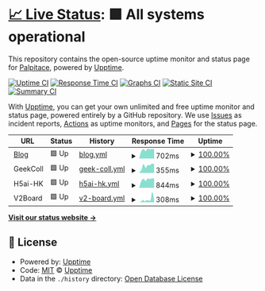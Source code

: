 # [📈 Live Status](https://upptime.hentaixy.xyz): <!--live status--> **🟩 All systems operational**

This repository contains the open-source uptime monitor and status page for [Palpitace](https://upptime.hentaixy.xyz), powered by [Upptime](https://github.com/upptime/upptime).

[![Uptime CI](https://github.com/Palpitace/upptime/workflows/Uptime%20CI/badge.svg)](https://github.com/Palpitace/upptime/actions?query=workflow%3A%22Uptime+CI%22)
[![Response Time CI](https://github.com/Palpitace/upptime/workflows/Response%20Time%20CI/badge.svg)](https://github.com/Palpitace/upptime/actions?query=workflow%3A%22Response+Time+CI%22)
[![Graphs CI](https://github.com/Palpitace/upptime/workflows/Graphs%20CI/badge.svg)](https://github.com/Palpitace/upptime/actions?query=workflow%3A%22Graphs+CI%22)
[![Static Site CI](https://github.com/Palpitace/upptime/workflows/Static%20Site%20CI/badge.svg)](https://github.com/Palpitace/upptime/actions?query=workflow%3A%22Static+Site+CI%22)
[![Summary CI](https://github.com/Palpitace/upptime/workflows/Summary%20CI/badge.svg)](https://github.com/Palpitace/upptime/actions?query=workflow%3A%22Summary+CI%22)

With [Upptime](https://upptime.js.org), you can get your own unlimited and free uptime monitor and status page, powered entirely by a GitHub repository. We use [Issues](https://github.com/Palpitace/upptime/issues) as incident reports, [Actions](https://github.com/Palpitace/upptime/actions) as uptime monitors, and [Pages](https://upptime.hentaixy.xyz) for the status page.

<!--start: status pages-->
<!-- This summary is generated by Upptime (https://github.com/upptime/upptime) -->
<!-- Do not edit this manually, your changes will be overwritten -->
<!-- prettier-ignore -->
| URL | Status | History | Response Time | Uptime |
| --- | ------ | ------- | ------------- | ------ |
| <img alt="" src="https://blog.hentaixy.xyz/favicon.ico" height="13"> [Blog](https://blog.hentaixy.xyz) | 🟩 Up | [blog.yml](https://github.com/Palpitace/upptime/commits/HEAD/history/blog.yml) | <details><summary><img alt="Response time graph" src="./graphs/blog/response-time-week.png" height="20"> 702ms</summary><br><a href="https://upptime.hentaixy.xyz/history/blog"><img alt="Response time 819" src="https://img.shields.io/endpoint?url=https%3A%2F%2Fraw.githubusercontent.com%2FPalpitace%2Fupptime%2FHEAD%2Fapi%2Fblog%2Fresponse-time.json"></a><br><a href="https://upptime.hentaixy.xyz/history/blog"><img alt="24-hour response time 728" src="https://img.shields.io/endpoint?url=https%3A%2F%2Fraw.githubusercontent.com%2FPalpitace%2Fupptime%2FHEAD%2Fapi%2Fblog%2Fresponse-time-day.json"></a><br><a href="https://upptime.hentaixy.xyz/history/blog"><img alt="7-day response time 702" src="https://img.shields.io/endpoint?url=https%3A%2F%2Fraw.githubusercontent.com%2FPalpitace%2Fupptime%2FHEAD%2Fapi%2Fblog%2Fresponse-time-week.json"></a><br><a href="https://upptime.hentaixy.xyz/history/blog"><img alt="30-day response time 742" src="https://img.shields.io/endpoint?url=https%3A%2F%2Fraw.githubusercontent.com%2FPalpitace%2Fupptime%2FHEAD%2Fapi%2Fblog%2Fresponse-time-month.json"></a><br><a href="https://upptime.hentaixy.xyz/history/blog"><img alt="1-year response time 819" src="https://img.shields.io/endpoint?url=https%3A%2F%2Fraw.githubusercontent.com%2FPalpitace%2Fupptime%2FHEAD%2Fapi%2Fblog%2Fresponse-time-year.json"></a></details> | <details><summary><a href="https://upptime.hentaixy.xyz/history/blog">100.00%</a></summary><a href="https://upptime.hentaixy.xyz/history/blog"><img alt="All-time uptime 99.84%" src="https://img.shields.io/endpoint?url=https%3A%2F%2Fraw.githubusercontent.com%2FPalpitace%2Fupptime%2FHEAD%2Fapi%2Fblog%2Fuptime.json"></a><br><a href="https://upptime.hentaixy.xyz/history/blog"><img alt="24-hour uptime 100.00%" src="https://img.shields.io/endpoint?url=https%3A%2F%2Fraw.githubusercontent.com%2FPalpitace%2Fupptime%2FHEAD%2Fapi%2Fblog%2Fuptime-day.json"></a><br><a href="https://upptime.hentaixy.xyz/history/blog"><img alt="7-day uptime 100.00%" src="https://img.shields.io/endpoint?url=https%3A%2F%2Fraw.githubusercontent.com%2FPalpitace%2Fupptime%2FHEAD%2Fapi%2Fblog%2Fuptime-week.json"></a><br><a href="https://upptime.hentaixy.xyz/history/blog"><img alt="30-day uptime 100.00%" src="https://img.shields.io/endpoint?url=https%3A%2F%2Fraw.githubusercontent.com%2FPalpitace%2Fupptime%2FHEAD%2Fapi%2Fblog%2Fuptime-month.json"></a><br><a href="https://upptime.hentaixy.xyz/history/blog"><img alt="1-year uptime 99.84%" src="https://img.shields.io/endpoint?url=https%3A%2F%2Fraw.githubusercontent.com%2FPalpitace%2Fupptime%2FHEAD%2Fapi%2Fblog%2Fuptime-year.json"></a></details>
| <img alt="" src="https://favicons.githubusercontent.com/null" height="13"> GeekColl | 🟩 Up | [geek-coll.yml](https://github.com/Palpitace/upptime/commits/HEAD/history/geek-coll.yml) | <details><summary><img alt="Response time graph" src="./graphs/geek-coll/response-time-week.png" height="20"> 355ms</summary><br><a href="https://upptime.hentaixy.xyz/history/geek-coll"><img alt="Response time 826" src="https://img.shields.io/endpoint?url=https%3A%2F%2Fraw.githubusercontent.com%2FPalpitace%2Fupptime%2FHEAD%2Fapi%2Fgeek-coll%2Fresponse-time.json"></a><br><a href="https://upptime.hentaixy.xyz/history/geek-coll"><img alt="24-hour response time 433" src="https://img.shields.io/endpoint?url=https%3A%2F%2Fraw.githubusercontent.com%2FPalpitace%2Fupptime%2FHEAD%2Fapi%2Fgeek-coll%2Fresponse-time-day.json"></a><br><a href="https://upptime.hentaixy.xyz/history/geek-coll"><img alt="7-day response time 355" src="https://img.shields.io/endpoint?url=https%3A%2F%2Fraw.githubusercontent.com%2FPalpitace%2Fupptime%2FHEAD%2Fapi%2Fgeek-coll%2Fresponse-time-week.json"></a><br><a href="https://upptime.hentaixy.xyz/history/geek-coll"><img alt="30-day response time 399" src="https://img.shields.io/endpoint?url=https%3A%2F%2Fraw.githubusercontent.com%2FPalpitace%2Fupptime%2FHEAD%2Fapi%2Fgeek-coll%2Fresponse-time-month.json"></a><br><a href="https://upptime.hentaixy.xyz/history/geek-coll"><img alt="1-year response time 826" src="https://img.shields.io/endpoint?url=https%3A%2F%2Fraw.githubusercontent.com%2FPalpitace%2Fupptime%2FHEAD%2Fapi%2Fgeek-coll%2Fresponse-time-year.json"></a></details> | <details><summary><a href="https://upptime.hentaixy.xyz/history/geek-coll">100.00%</a></summary><a href="https://upptime.hentaixy.xyz/history/geek-coll"><img alt="All-time uptime 99.87%" src="https://img.shields.io/endpoint?url=https%3A%2F%2Fraw.githubusercontent.com%2FPalpitace%2Fupptime%2FHEAD%2Fapi%2Fgeek-coll%2Fuptime.json"></a><br><a href="https://upptime.hentaixy.xyz/history/geek-coll"><img alt="24-hour uptime 100.00%" src="https://img.shields.io/endpoint?url=https%3A%2F%2Fraw.githubusercontent.com%2FPalpitace%2Fupptime%2FHEAD%2Fapi%2Fgeek-coll%2Fuptime-day.json"></a><br><a href="https://upptime.hentaixy.xyz/history/geek-coll"><img alt="7-day uptime 100.00%" src="https://img.shields.io/endpoint?url=https%3A%2F%2Fraw.githubusercontent.com%2FPalpitace%2Fupptime%2FHEAD%2Fapi%2Fgeek-coll%2Fuptime-week.json"></a><br><a href="https://upptime.hentaixy.xyz/history/geek-coll"><img alt="30-day uptime 100.00%" src="https://img.shields.io/endpoint?url=https%3A%2F%2Fraw.githubusercontent.com%2FPalpitace%2Fupptime%2FHEAD%2Fapi%2Fgeek-coll%2Fuptime-month.json"></a><br><a href="https://upptime.hentaixy.xyz/history/geek-coll"><img alt="1-year uptime 99.87%" src="https://img.shields.io/endpoint?url=https%3A%2F%2Fraw.githubusercontent.com%2FPalpitace%2Fupptime%2FHEAD%2Fapi%2Fgeek-coll%2Fuptime-year.json"></a></details>
| <img alt="" src="https://release.larsjung.de/_h5ai/public/images/themes/default/folder.svg" height="13"> H5ai-HK | 🟩 Up | [h5ai-hk.yml](https://github.com/Palpitace/upptime/commits/HEAD/history/h5ai-hk.yml) | <details><summary><img alt="Response time graph" src="./graphs/h5ai-hk/response-time-week.png" height="20"> 844ms</summary><br><a href="https://upptime.hentaixy.xyz/history/h5ai-hk"><img alt="Response time 828" src="https://img.shields.io/endpoint?url=https%3A%2F%2Fraw.githubusercontent.com%2FPalpitace%2Fupptime%2FHEAD%2Fapi%2Fh5ai-hk%2Fresponse-time.json"></a><br><a href="https://upptime.hentaixy.xyz/history/h5ai-hk"><img alt="24-hour response time 932" src="https://img.shields.io/endpoint?url=https%3A%2F%2Fraw.githubusercontent.com%2FPalpitace%2Fupptime%2FHEAD%2Fapi%2Fh5ai-hk%2Fresponse-time-day.json"></a><br><a href="https://upptime.hentaixy.xyz/history/h5ai-hk"><img alt="7-day response time 844" src="https://img.shields.io/endpoint?url=https%3A%2F%2Fraw.githubusercontent.com%2FPalpitace%2Fupptime%2FHEAD%2Fapi%2Fh5ai-hk%2Fresponse-time-week.json"></a><br><a href="https://upptime.hentaixy.xyz/history/h5ai-hk"><img alt="30-day response time 862" src="https://img.shields.io/endpoint?url=https%3A%2F%2Fraw.githubusercontent.com%2FPalpitace%2Fupptime%2FHEAD%2Fapi%2Fh5ai-hk%2Fresponse-time-month.json"></a><br><a href="https://upptime.hentaixy.xyz/history/h5ai-hk"><img alt="1-year response time 828" src="https://img.shields.io/endpoint?url=https%3A%2F%2Fraw.githubusercontent.com%2FPalpitace%2Fupptime%2FHEAD%2Fapi%2Fh5ai-hk%2Fresponse-time-year.json"></a></details> | <details><summary><a href="https://upptime.hentaixy.xyz/history/h5ai-hk">100.00%</a></summary><a href="https://upptime.hentaixy.xyz/history/h5ai-hk"><img alt="All-time uptime 99.99%" src="https://img.shields.io/endpoint?url=https%3A%2F%2Fraw.githubusercontent.com%2FPalpitace%2Fupptime%2FHEAD%2Fapi%2Fh5ai-hk%2Fuptime.json"></a><br><a href="https://upptime.hentaixy.xyz/history/h5ai-hk"><img alt="24-hour uptime 100.00%" src="https://img.shields.io/endpoint?url=https%3A%2F%2Fraw.githubusercontent.com%2FPalpitace%2Fupptime%2FHEAD%2Fapi%2Fh5ai-hk%2Fuptime-day.json"></a><br><a href="https://upptime.hentaixy.xyz/history/h5ai-hk"><img alt="7-day uptime 100.00%" src="https://img.shields.io/endpoint?url=https%3A%2F%2Fraw.githubusercontent.com%2FPalpitace%2Fupptime%2FHEAD%2Fapi%2Fh5ai-hk%2Fuptime-week.json"></a><br><a href="https://upptime.hentaixy.xyz/history/h5ai-hk"><img alt="30-day uptime 100.00%" src="https://img.shields.io/endpoint?url=https%3A%2F%2Fraw.githubusercontent.com%2FPalpitace%2Fupptime%2FHEAD%2Fapi%2Fh5ai-hk%2Fuptime-month.json"></a><br><a href="https://upptime.hentaixy.xyz/history/h5ai-hk"><img alt="1-year uptime 99.99%" src="https://img.shields.io/endpoint?url=https%3A%2F%2Fraw.githubusercontent.com%2FPalpitace%2Fupptime%2FHEAD%2Fapi%2Fh5ai-hk%2Fuptime-year.json"></a></details>
| <img alt="" src="https://favicons.githubusercontent.com/null" height="13"> V2Board | 🟩 Up | [v2-board.yml](https://github.com/Palpitace/upptime/commits/HEAD/history/v2-board.yml) | <details><summary><img alt="Response time graph" src="./graphs/v2-board/response-time-week.png" height="20"> 308ms</summary><br><a href="https://upptime.hentaixy.xyz/history/v2-board"><img alt="Response time 246" src="https://img.shields.io/endpoint?url=https%3A%2F%2Fraw.githubusercontent.com%2FPalpitace%2Fupptime%2FHEAD%2Fapi%2Fv2-board%2Fresponse-time.json"></a><br><a href="https://upptime.hentaixy.xyz/history/v2-board"><img alt="24-hour response time 698" src="https://img.shields.io/endpoint?url=https%3A%2F%2Fraw.githubusercontent.com%2FPalpitace%2Fupptime%2FHEAD%2Fapi%2Fv2-board%2Fresponse-time-day.json"></a><br><a href="https://upptime.hentaixy.xyz/history/v2-board"><img alt="7-day response time 308" src="https://img.shields.io/endpoint?url=https%3A%2F%2Fraw.githubusercontent.com%2FPalpitace%2Fupptime%2FHEAD%2Fapi%2Fv2-board%2Fresponse-time-week.json"></a><br><a href="https://upptime.hentaixy.xyz/history/v2-board"><img alt="30-day response time 240" src="https://img.shields.io/endpoint?url=https%3A%2F%2Fraw.githubusercontent.com%2FPalpitace%2Fupptime%2FHEAD%2Fapi%2Fv2-board%2Fresponse-time-month.json"></a><br><a href="https://upptime.hentaixy.xyz/history/v2-board"><img alt="1-year response time 246" src="https://img.shields.io/endpoint?url=https%3A%2F%2Fraw.githubusercontent.com%2FPalpitace%2Fupptime%2FHEAD%2Fapi%2Fv2-board%2Fresponse-time-year.json"></a></details> | <details><summary><a href="https://upptime.hentaixy.xyz/history/v2-board">100.00%</a></summary><a href="https://upptime.hentaixy.xyz/history/v2-board"><img alt="All-time uptime 100.00%" src="https://img.shields.io/endpoint?url=https%3A%2F%2Fraw.githubusercontent.com%2FPalpitace%2Fupptime%2FHEAD%2Fapi%2Fv2-board%2Fuptime.json"></a><br><a href="https://upptime.hentaixy.xyz/history/v2-board"><img alt="24-hour uptime 100.00%" src="https://img.shields.io/endpoint?url=https%3A%2F%2Fraw.githubusercontent.com%2FPalpitace%2Fupptime%2FHEAD%2Fapi%2Fv2-board%2Fuptime-day.json"></a><br><a href="https://upptime.hentaixy.xyz/history/v2-board"><img alt="7-day uptime 100.00%" src="https://img.shields.io/endpoint?url=https%3A%2F%2Fraw.githubusercontent.com%2FPalpitace%2Fupptime%2FHEAD%2Fapi%2Fv2-board%2Fuptime-week.json"></a><br><a href="https://upptime.hentaixy.xyz/history/v2-board"><img alt="30-day uptime 100.00%" src="https://img.shields.io/endpoint?url=https%3A%2F%2Fraw.githubusercontent.com%2FPalpitace%2Fupptime%2FHEAD%2Fapi%2Fv2-board%2Fuptime-month.json"></a><br><a href="https://upptime.hentaixy.xyz/history/v2-board"><img alt="1-year uptime 100.00%" src="https://img.shields.io/endpoint?url=https%3A%2F%2Fraw.githubusercontent.com%2FPalpitace%2Fupptime%2FHEAD%2Fapi%2Fv2-board%2Fuptime-year.json"></a></details>

<!--end: status pages-->

[**Visit our status website →**](https://demo.upptime.js.org)

## 📄 License

- Powered by: [Upptime](https://github.com/upptime/upptime)
- Code: [MIT](./LICENSE) © [Upptime](https://upptime.js.org)
- Data in the `./history` directory: [Open Database License](https://opendatacommons.org/licenses/odbl/1-0/)
